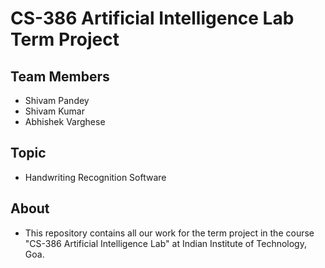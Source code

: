# CS-386 Artificial Intelligence Lab Term Project

## Team Members

- Shivam Pandey
- Shivam Kumar
- Abhishek Varghese

## Topic

- Handwriting Recognition Software

## About 

- This repository contains all our work for the term project in the course "CS-386 Artificial Intelligence Lab" at Indian Institute of Technology, Goa.
